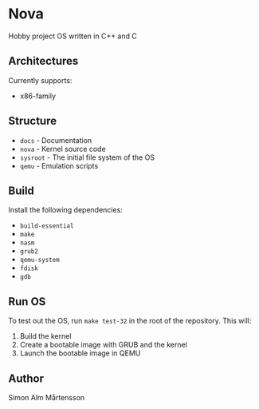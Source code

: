 # Nova

Hobby project OS written in C++ and C

## Architectures

Currently supports:

- x86-family

## Structure

- `docs` - Documentation
- `nova` - Kernel source code
- `sysroot` - The initial file system of the OS
- `qemu` - Emulation scripts

## Build

Install the following dependencies:

- `build-essential`
- `make`
- `nasm`
- `grub2`
- `qemu-system`
- `fdisk`
- `gdb`

## Run OS

To test out the OS, run `make test-32` in the root of the repository. This will:

1. Build the kernel
2. Create a bootable image with GRUB and the kernel
3. Launch the bootable image in QEMU

## Author

Simon Alm Mårtensson
